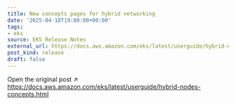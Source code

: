 ```yaml
---
title: New concepts pages for hybrid networking
date: '2025-04-18T19:00:00+00:00'
tags:
- eks
source: EKS Release Notes
external_url: https://docs.aws.amazon.com/eks/latest/userguide/hybrid-nodes-concepts.html
post_kind: release
draft: false
---
```

Open the original post ↗ https://docs.aws.amazon.com/eks/latest/userguide/hybrid-nodes-concepts.html
